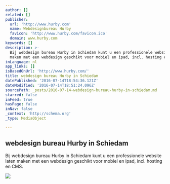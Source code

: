 ```yaml
---
author: []
related: []
publisher:
  url: 'http://www.hurby.com'
  name: Webdesignbureau Hurby
  favicon: 'http://www.hurby.com/favicon.ico'
  domain: www.hurby.com
keywords: []
description: >-
  Bij webdesign bureau Hurby in Schiedam kunt u een professionele website laten
  maken met een webdesign geschikt voor mobiel en ipad, incl. hosting en CMS.
inLanguage: nl
app_links: []
isBasedOnUrl: 'http://www.hurby.com/'
title: webdesign bureau Hurby in Schiedam
datePublished: '2016-07-14T18:54:36.121Z'
dateModified: '2016-07-14T18:51:24.096Z'
sourcePath: _posts/2016-07-14-webdesign-bureau-hurby-in-schiedam.md
starred: false
inFeed: true
hasPage: false
inNav: false
_context: 'http://schema.org'
_type: MediaObject

---
```

<article style=""><h1>webdesign bureau Hurby in Schiedam</h1><p>Bij webdesign bureau Hurby in Schiedam kunt u een professionele website laten maken met een webdesign geschikt voor mobiel en ipad, incl. hosting en CMS.</p><img src="http://www.hurby.com/assets/gallery/37/1241.jpg" /></article>